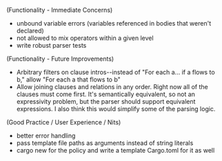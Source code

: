 (Functionality - Immediate Concerns)
- unbound variable errors (variables referenced in bodies that weren't declared)
- not allowed to mix operators within a given level
- write robust parser tests

(Functionality - Future Improvements)
- Arbitrary filters on clause intros--instead of "For each a... if a flows to b," allow "For each a that flows to b"
- Allow joining clauses and relations in any order. Right now all of the clauses must come first. It's semantically equivalent, so not an expressivity problem, but the parser should support equivalent expressions. I also think this would simplify some of the parsing logic.

(Good Practice / User Experience / Nits)
- better error handling
- pass template file paths as arguments instead of string literals
- cargo new for the policy and write a template Cargo.toml for it as well